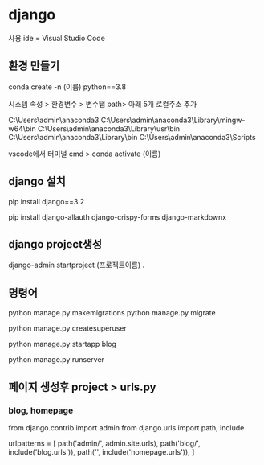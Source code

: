 # django
사용 ide = Visual Studio Code

## 환경 만들기
conda create -n (이름) python==3.8

시스템 속성 > 환경변수 > 변수탭 path> 아래 5개 로컬주소 추가

C:\Users\admin\anaconda3
C:\Users\admin\anaconda3\Library\mingw-w64\bin
C:\Users\admin\anaconda3\Library\usr\bin
C:\Users\admin\anaconda3\Library\bin
C:\Users\admin\anaconda3\Scripts

vscode에서 터미널 cmd > conda activate (이름)

## django 설치
pip install django==3.2

pip install django-allauth django-crispy-forms django-markdownx

## django project생성
django-admin startproject (프로젝트이름) . <!--콤마 꼭 한칸띄고 입력-->

## 명령어
<!-- models.py 변경후 저장 -->
python manage.py makemigrations
python manage.py migrate 

python manage.py createsuperuser

python manage.py startapp blog 
<!-- 페이지 생성후 setting.py installed_apps 저장-->

python manage.py runserver

## 페이지 생성후 project > urls.py

### blog, homepage

from django.contrib import admin
from django.urls import path, include

urlpatterns = [
    path('admin/', admin.site.urls),
    path('blog/', include('blog.urls')),
    <!-- path가 '주소+/blog' 이면 blog 의 urls.py -->
    path('', include('homepage.urls')),
    <!-- path가 '주소+ ' 이면 hompage 의 urls.py -->
]
